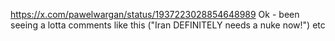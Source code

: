 https://x.com/pawelwargan/status/1937223028854648989
Ok - been seeing a lotta comments like this ("Iran DEFINITELY needs a nuke now!") etc